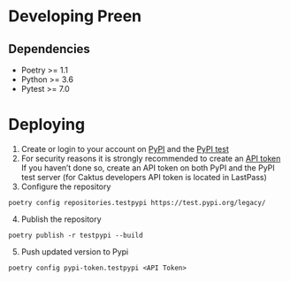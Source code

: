# Developing Preen

## Dependencies
* Poetry >= 1.1
* Python >= 3.6
* Pytest >= 7.0

# Deploying
1. Create or login to your account on [PyPI](https://pypi.org/) and the [PyPI test](https://test.pypi.org/)
2. For security reasons it is strongly recommended to create an [API token](https://pypi.org/help/#apitoken) If you haven’t done so, create an API token on both PyPI and the PyPI test server (for Caktus developers API token is located in LastPass)
3. Configure the repository 

```shell
poetry config repositories.testpypi https://test.pypi.org/legacy/
```

4. Publish the repository

```shell
poetry publish -r testpypi --build
```

5. Push updated version to Pypi

```shell
poetry config pypi-token.testpypi <API Token>
```
